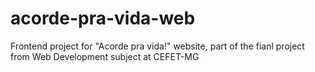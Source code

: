 # acorde-pra-vida-web
Frontend project for "Acorde pra vida!" website, part of the fianl project from Web Development subject at CEFET-MG
